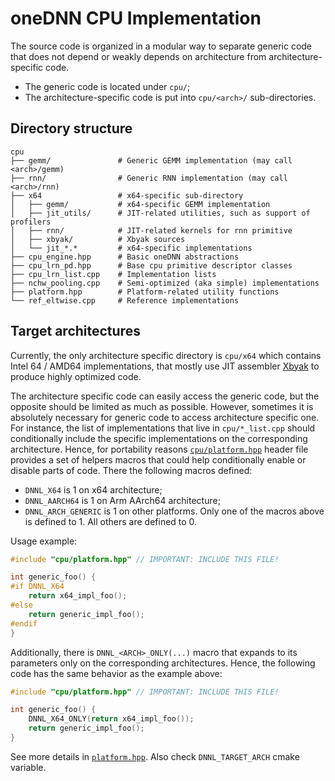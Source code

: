 oneDNN CPU Implementation
=========================

The source code is organized in a modular way to separate generic code that
does not depend or weakly depends on architecture from architecture-specific
code.
- The generic code is located under `cpu/`;
- The architecture-specific code is put into `cpu/<arch>/` sub-directories.

## Directory structure

```
cpu
├── gemm/               # Generic GEMM implementation (may call <arch>/gemm)
├── rnn/                # Generic RNN implementation (may call <arch>/rnn)
├── x64                 # x64-specific sub-directory
│   ├── gemm/           # x64-specific GEMM implementation
│   ├── jit_utils/      # JIT-related utilities, such as support of profilers
│   ├── rnn/            # JIT-related kernels for rnn primitive
│   ├── xbyak/          # Xbyak sources
│   └── jit_*.*         # x64-specific implementations
├── cpu_engine.hpp      # Basic oneDNN abstractions
├── cpu_lrn_pd.hpp      # Base cpu primitive descriptor classes
├── cpu_lrn_list.cpp    # Implementation lists
├── nchw_pooling.cpp    # Semi-optimized (aka simple) implementations
├── platform.hpp        # Platform-related utility functions
└── ref_eltwise.cpp     # Reference implementations
```

## Target architectures

Currently, the only architecture specific directory is `cpu/x64` which contains
Intel 64 / AMD64 implementations, that mostly use JIT assembler
[Xbyak](https://github.com/herumi/xbyak) to produce highly optimized code.

The architecture specific code can easily access the generic code, but the
opposite should be limited as much as possible. However, sometimes it is
absolutely necessary for generic code to access architecture specific one. For
instance, the list of implementations that live in `cpu/*_list.cpp` should
conditionally include the specific implementations on the corresponding
architecture. Hence, for portability reasons [`cpu/platform.hpp`](platform.hpp)
header file provides a set of helpers macros that could help conditionally
enable or disable parts of code. There the following macros defined:
- `DNNL_X64` is 1 on x64 architecture;
- `DNNL_AARCH64` is 1 on Arm AArch64 architecture;
- `DNNL_ARCH_GENERIC` is 1 on other platforms.
Only one of the macros above is defined to 1. All others are defined to 0.

Usage example:

``` cpp
#include "cpu/platform.hpp" // IMPORTANT: INCLUDE THIS FILE!

int generic_foo() {
#if DNNL_X64
    return x64_impl_foo();
#else
    return generic_impl_foo();
#endif
}
```

Additionally, there is `DNNL_<ARCH>_ONLY(...)` macro that expands to its
parameters only on the corresponding architectures. Hence, the following
code has the same behavior as the example above:

``` cpp
#include "cpu/platform.hpp" // IMPORTANT: INCLUDE THIS FILE!

int generic_foo() {
    DNNL_X64_ONLY(return x64_impl_foo());
    return generic_impl_foo();
}
```

See more details in [`platform.hpp`](platform.hpp).
Also check `DNNL_TARGET_ARCH` cmake variable.
